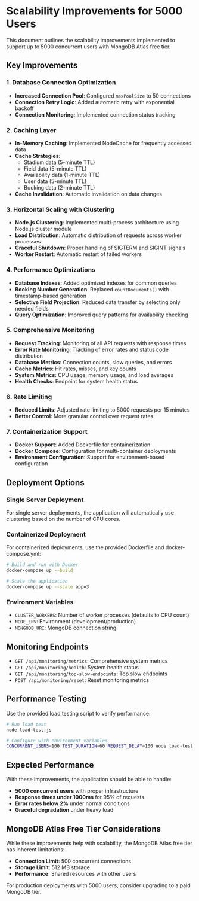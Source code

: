 # Scalability Improvements for 5000 Users

This document outlines the scalability improvements implemented to support up to 5000 concurrent users with MongoDB Atlas free tier.

## Key Improvements

### 1. Database Connection Optimization

- **Increased Connection Pool**: Configured `maxPoolSize` to 50 connections
- **Connection Retry Logic**: Added automatic retry with exponential backoff
- **Connection Monitoring**: Implemented connection status tracking

### 2. Caching Layer

- **In-Memory Caching**: Implemented NodeCache for frequently accessed data
- **Cache Strategies**:
  - Stadium data (5-minute TTL)
  - Field data (5-minute TTL)
  - Availability data (1-minute TTL)
  - User data (5-minute TTL)
  - Booking data (2-minute TTL)
- **Cache Invalidation**: Automatic invalidation on data changes

### 3. Horizontal Scaling with Clustering

- **Node.js Clustering**: Implemented multi-process architecture using Node.js cluster module
- **Load Distribution**: Automatic distribution of requests across worker processes
- **Graceful Shutdown**: Proper handling of SIGTERM and SIGINT signals
- **Worker Restart**: Automatic restart of failed workers

### 4. Performance Optimizations

- **Database Indexes**: Added optimized indexes for common queries
- **Booking Number Generation**: Replaced `countDocuments()` with timestamp-based generation
- **Selective Field Projection**: Reduced data transfer by selecting only needed fields
- **Query Optimization**: Improved query patterns for availability checking

### 5. Comprehensive Monitoring

- **Request Tracking**: Monitoring of all API requests with response times
- **Error Rate Monitoring**: Tracking of error rates and status code distribution
- **Database Metrics**: Connection counts, slow queries, and errors
- **Cache Metrics**: Hit rates, misses, and key counts
- **System Metrics**: CPU usage, memory usage, and load averages
- **Health Checks**: Endpoint for system health status

### 6. Rate Limiting

- **Reduced Limits**: Adjusted rate limiting to 5000 requests per 15 minutes
- **Better Control**: More granular control over request rates

### 7. Containerization Support

- **Docker Support**: Added Dockerfile for containerization
- **Docker Compose**: Configuration for multi-container deployments
- **Environment Configuration**: Support for environment-based configuration

## Deployment Options

### Single Server Deployment

For single server deployments, the application will automatically use clustering based on the number of CPU cores.

### Containerized Deployment

For containerized deployments, use the provided Dockerfile and docker-compose.yml:

```bash
# Build and run with Docker
docker-compose up --build

# Scale the application
docker-compose up --scale app=3
```

### Environment Variables

- `CLUSTER_WORKERS`: Number of worker processes (defaults to CPU count)
- `NODE_ENV`: Environment (development/production)
- `MONGODB_URI`: MongoDB connection string

## Monitoring Endpoints

- `GET /api/monitoring/metrics`: Comprehensive system metrics
- `GET /api/monitoring/health`: System health status
- `GET /api/monitoring/top-slow-endpoints`: Top slow endpoints
- `POST /api/monitoring/reset`: Reset monitoring metrics

## Performance Testing

Use the provided load testing script to verify performance:

```bash
# Run load test
node load-test.js

# Configure with environment variables
CONCURRENT_USERS=100 TEST_DURATION=60 REQUEST_DELAY=100 node load-test.js
```

## Expected Performance

With these improvements, the application should be able to handle:

- **5000 concurrent users** with proper infrastructure
- **Response times under 1000ms** for 95% of requests
- **Error rates below 2%** under normal conditions
- **Graceful degradation** under heavy load

## MongoDB Atlas Free Tier Considerations

While these improvements help with scalability, the MongoDB Atlas free tier has inherent limitations:

- **Connection Limit**: 500 concurrent connections
- **Storage Limit**: 512 MB storage
- **Performance**: Shared resources with other users

For production deployments with 5000 users, consider upgrading to a paid MongoDB tier.